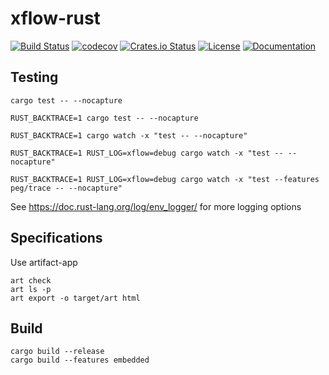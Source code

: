 # xflow-rust

[![Build Status](https://travis-ci.org/michiel/xflow-rust.svg?branch=master)](https://travis-ci.org/michiel/xflow-rust)
[![codecov](https://codecov.io/gh/michiel/xflow-rust/branch/master/graph/badge.svg)](https://codecov.io/gh/michiel/xflow-rust)
[![Crates.io Status](http://meritbadge.herokuapp.com/xflow)](https://crates.io/crates/xflow)
[![License](https://img.shields.io/badge/license-MIT-blue.svg)](https://raw.githubusercontent.com/michiel/xflow-rust/master/LICENSE)
[![Documentation](https://docs.rs/xflow/badge.svg)](https://docs.rs/xflow)

## Testing

    cargo test -- --nocapture

    RUST_BACKTRACE=1 cargo test -- --nocapture

    RUST_BACKTRACE=1 cargo watch -x "test -- --nocapture"

    RUST_BACKTRACE=1 RUST_LOG=xflow=debug cargo watch -x "test -- --nocapture"

    RUST_BACKTRACE=1 RUST_LOG=xflow=debug cargo watch -x "test --features peg/trace -- --nocapture"

See https://doc.rust-lang.org/log/env_logger/ for more logging options

## Specifications

Use artifact-app

    art check
    art ls -p
    art export -o target/art html

## Build

    cargo build --release
    cargo build --features embedded

